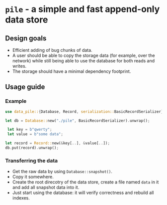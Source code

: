 # `pile` - a simple and fast append-only data store

## Design goals

* Efficient adding of bug chunks of data.
* A user should be able to copy the storage data (for example, over the network)
  while still being able to use the database for both reads and writes.
* The storage should have a minimal dependency footprint.

## Usage guide

### Example

```rust
use data_pile::{Database, Record, serialization::BasicRecordSerializer};

let db = Database::new("./pile", BasicRecordSerializer).unwrap();

 let key = b"qwerty";
 let value = b"some data";

let record = Record::new(&key[..], &value[..]);
db.put(record).unwrap();
```

### Transferring the data

- Get the raw data by using `Database::snapshot()`.
- Copy it somewhere.
- Create the root direcotry of the data store, create a file named `data` in it
  and add all snapshot data into it.
- Just start using the database: it will verify correctness and rebuild all
  indexes.
